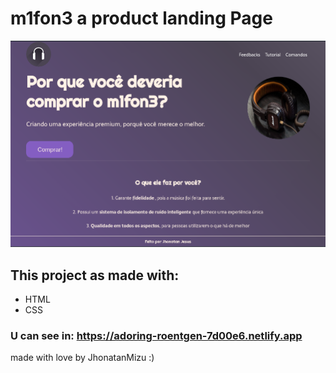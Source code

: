 # m1fon3 a product landing Page
<p align="center">
<img src="./img/print.png">
</p>

## This project as made with:

- HTML
- CSS
### U can see in: https://adoring-roentgen-7d00e6.netlify.app
made with love by JhonatanMizu :)